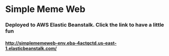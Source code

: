 # Simple Meme Web

### Deployed to AWS Elastic Beanstalk. Click the link to have a little fun
#### http://simplememeweb-env.eba-4actqctd.us-east-1.elasticbeanstalk.com/